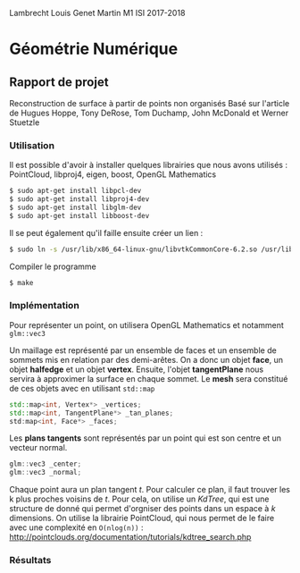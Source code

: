 Lambrecht Louis
Genet Martin
 M1 ISI 2017-2018
 
# Géométrie Numérique
## Rapport de projet
Reconstruction de surface à partir de points non organisés
Basé sur l'article de Hugues Hoppe, Tony DeRose, Tom Duchamp, John McDonald et Werner Stuetzle
### Utilisation
Il est possible d'avoir à installer quelques librairies que nous avons utilisés :
PointCloud, libproj4, eigen, boost, OpenGL Mathematics
```sh
$ sudo apt-get install libpcl-dev
$ sudo apt-get install libproj4-dev
$ sudo apt-get install libglm-dev
$ sudo apt-get install libboost-dev
```

Il se peut également qu'il faille ensuite créer un lien :
```sh
$ sudo ln -s /usr/lib/x86_64-linux-gnu/libvtkCommonCore-6.2.so /usr/lib/libvtkproj4.so
```

Compiler le programme
```sh
$ make
```


### Implémentation
Pour représenter un point, on utilisera OpenGL Mathematics et notamment ```glm::vec3```

Un maillage est représenté par un ensemble de faces et un ensemble de sommets mis en relation par des demi-arêtes.
On a donc un objet **face**, un objet **halfedge** et un objet **vertex**. Ensuite, l'objet  **tangentPlane** nous servira à approximer la surface en chaque sommet. Le **mesh** sera constitué de ces objets avec en utilisant ``` std::map ```
```cpp
std::map<int, Vertex*> _vertices;
std::map<int, TangentPlane*> _tan_planes;
std:map<int, Face*> _faces;
``` 
Les **plans tangents** sont représentés par un point qui est son centre et un vecteur normal.
```cpp
glm::vec3 _center;
glm::vec3 _normal;
``` 
Chaque point aura un plan tangent *t*. Pour calculer ce plan, il faut trouver les k plus proches voisins de *t*. Pour cela, on utilise un *KdTree*, qui est une structure de donné qui permet d'orgniser des points dans un espace à *k* dimensions. On utilise la librairie PointCloud, qui nous permet de le faire avec une complexité en ```O(nlog(n))``` : http://pointclouds.org/documentation/tutorials/kdtree_search.php



### Résultats
